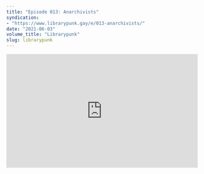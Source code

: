 ```yaml
---
title: "Episode 013: Anarchivists"
syndication:
- "https://www.librarypunk.gay/e/013-anarchivists/"
date: "2021-06-03"
volume_title: "Librarypunk"
slug: librarypunk
---
```


<iframe title="013 - Anarchivists" allowtransparency="true" height="300" width="100%" style="border: none; overflow: scroll; -webkit-overflow-scrolling: touch; min-width: 100%; *width: 100%; width: 1px;" scrolling="no" data-name="pb-iframe-player" src="https://www.podbean.com/player-v2/?i=gcs75-1054eeb-pb&from=embed&square=1&share=1&download=1&skin=1&btn-skin=7&size=300" allowfullscreen=""></iframe>

